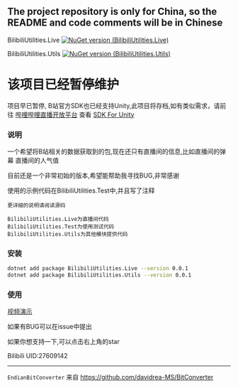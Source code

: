 The project repository is only for China, so the README and code comments will be in Chinese
---
BilibiliUtilities.Live [![NuGet version (BilibiliUtilities.Live)](https://img.shields.io/nuget/v/BilibiliUtilities.Live.svg?style=flat-square)](https://www.nuget.org/packages/BilibiliUtilities.Live/)

BilibiliUtilities.Utils [![NuGet version (BilibiliUtilities.Utils)](https://img.shields.io/nuget/v/BilibiliUtilities.Live.svg?style=flat-square)](https://www.nuget.org/packages/BilibiliUtilities.Live/)
#   **该项目已经暂停维护**

项目早已暂停, B站官方SDK也已经支持Unity,此项目将存档,如有类似需求，请前往 [哔哩哔哩直播开放平台](https://open-live.bilibili.com/) 查看 [SDK For Unity](https://open-live.bilibili.com/document/cca272c5-e49d-6bea-0fbe-23c37288a08a)

### 说明
一个希望将B站相关的数据获取到的包,现在还只有直播间的信息,比如直播间的弹幕 直播间的人气值 

目前还是一个非常初始的版本,希望能帮助我寻找BUG,非常感谢

使用的示例代码在BilibiliUtilities.Test中,并且写了注释

`更详细的说明请阅读源码`

```
BilibiliUtilities.Live为直播间代码
BilibiliUtilities.Test为使用测试代码
BilibiliUtilities.Utils为其他模块提供代码
```

### 安装
```bash
dotnet add package BilibiliUtilities.Live --version 0.0.1
dotnet add package BilibiliUtilities.Utils --version 0.0.1
```

### 使用

[视频演示](https://www.bilibili.com/video/BV1af4y1v7Fd)

如果有BUG可以在issue中提出

如果你想支持一下,可以点击右上角的star

Bilibili UID:27609142


___
`EndianBitConverter` 来自 https://github.com/davidrea-MS/BitConverter
